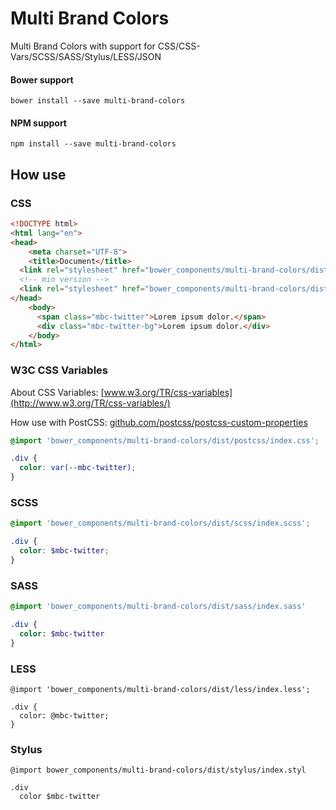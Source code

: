 Multi Brand Colors
===================

Multi Brand Colors with support for CSS/CSS-Vars/SCSS/SASS/Stylus/LESS/JSON

#### Bower support
```
bower install --save multi-brand-colors
```

#### NPM support
```
npm install --save multi-brand-colors
```

## How use

### CSS
```html
<!DOCTYPE html>
<html lang="en">
<head>
	<meta charset="UTF-8">
	<title>Document</title>
  <link rel="stylesheet" href="bower_components/multi-brand-colors/dist/css/index.css">
  <!-- min version -->
  <link rel="stylesheet" href="bower_components/multi-brand-colors/dist/css/index.min.css">
</head>
	<body>
	  <span class="mbc-twitter">Lorem ipsum dolor.</span>
	  <div class="mbc-twitter-bg">Lorem ipsum dolor.</div>
	</body>
</html>
```

### W3C CSS Variables
About CSS Variables:
[www.w3.org/TR/css-variables](http://www.w3.org/TR/css-variables/)

How use with PostCSS:
[github.com/postcss/postcss-custom-properties](https://github.com/postcss/postcss-custom-properties)
```css
@import 'bower_components/multi-brand-colors/dist/postcss/index.css';

.div {
  color: var(--mbc-twitter);
}
```

### SCSS
```scss
@import 'bower_components/multi-brand-colors/dist/scss/index.scss';

.div {
  color: $mbc-twitter;
}
```

### SASS
```sass
@import 'bower_components/multi-brand-colors/dist/sass/index.sass'

.div {
  color: $mbc-twitter
}
```

### LESS
```less
@import 'bower_components/multi-brand-colors/dist/less/index.less';

.div {
  color: @mbc-twitter;
}
```

### Stylus
```styl
@import bower_components/multi-brand-colors/dist/stylus/index.styl

.div
  color $mbc-twitter
```